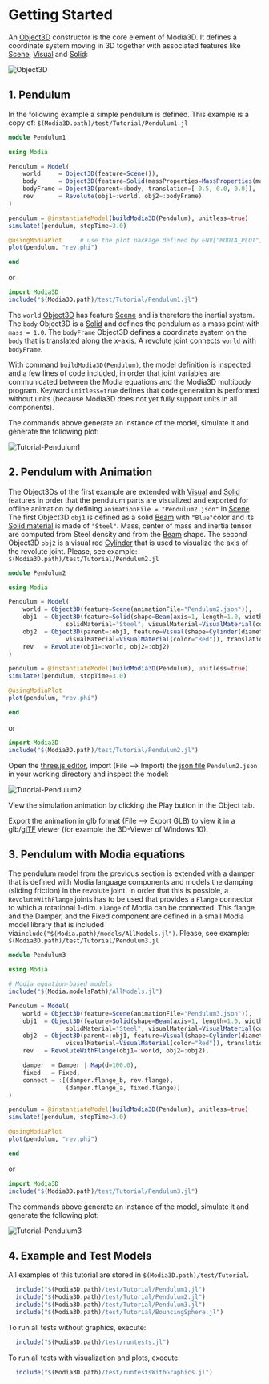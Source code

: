 # Getting Started


An [Object3D](@ref) constructor is the core element of Modia3D. It defines a coordinate system moving in 3D together with associated features like [Scene](@ref), [Visual](@ref) and [Solid](@ref):

![Object3D](../../resources/images/object3d.png)


## 1. Pendulum

In the following example a simple pendulum is defined. This example is a copy of: `$(Modia3D.path)/test/Tutorial/Pendulum1.jl`

```julia
module Pendulum1

using Modia

Pendulum = Model(
    world     = Object3D(feature=Scene()),
    body      = Object3D(feature=Solid(massProperties=MassProperties(mass=1.0))),
    bodyFrame = Object3D(parent=:body, translation=[-0.5, 0.0, 0.0]),
    rev       = Revolute(obj1=:world, obj2=:bodyFrame)
)

pendulum = @instantiateModel(buildModia3D(Pendulum), unitless=true)
simulate!(pendulum, stopTime=3.0)

@usingModiaPlot     # use the plot package defined by ENV["MODIA_PLOT"]
plot(pendulum, "rev.phi")

end
```
or
```julia
import Modia3D
include("$(Modia3D.path)/test/Tutorial/Pendulum1.jl")
```

The `world` [Object3D](@ref) has feature [Scene](@ref) and is therefore the inertial system. The `body` Object3D is a [Solid](@ref) and defines the pendulum as a mass point with `mass = 1.0`. The `bodyFrame` Object3D defines a coordinate system on the `body` that is translated along the x-axis. A revolute joint connects `world` with `bodyFrame`.

With command `buildModia3D(Pendulum)`, the model definition is inspected and a few lines of code included, in order that joint variables are communicated between the Modia equations and the Modia3D multibody program. Keyword `unitless=true` defines that code generation is performed without units (because Modia3D does not yet fully support units in all components).

The commands above generate an instance of the model, simulate it and generate the following plot:

![Tutorial-Pendulum1](../../resources/images/Tutorial/Pendulum1.png)


## 2. Pendulum with Animation

The Object3Ds of the first example are extended with [Visual](@ref) and [Solid](@ref) features in order that the pendulum parts are visualized and exported for offline animation by defining `animationFile = "Pendulum2.json"` in [Scene](@ref). The first Object3D `obj1` is defined as a solid [Beam](@ref) with `"Blue"`color and its [Solid material](@ref) is made of `"Steel"`. Mass, center of mass and inertia tensor are computed from Steel density and from the [Beam](@ref) shape. The second Object3D `obj2` is a visual red [Cylinder](@ref) that is used to visualize the axis of the revolute joint. Please, see example: `$(Modia3D.path)/test/Tutorial/Pendulum2.jl`

```julia
module Pendulum2

using Modia

Pendulum = Model(
    world = Object3D(feature=Scene(animationFile="Pendulum2.json")),
    obj1  = Object3D(feature=Solid(shape=Beam(axis=1, length=1.0, width=0.2, thickness=0.2),
                solidMaterial="Steel", visualMaterial=VisualMaterial(color="Blue"))),
    obj2  = Object3D(parent=:obj1, feature=Visual(shape=Cylinder(diameter=0.1, length=0.21),
                visualMaterial=VisualMaterial(color="Red")), translation=[-0.5, 0.0, 0.0]),
    rev   = Revolute(obj1=:world, obj2=:obj2)
)

pendulum = @instantiateModel(buildModia3D(Pendulum), unitless=true)
simulate!(pendulum, stopTime=3.0)

@usingModiaPlot
plot(pendulum, "rev.phi")

end
```
or
```julia
import Modia3D
include("$(Modia3D.path)/test/Tutorial/Pendulum2.jl")
```

Open the [three.js editor](https://threejs.org/editor/), import (File --> Import) the [json file](https://github.com/mrdoob/three.js/wiki/JSON-Object-Scene-format-4) `Pendulum2.json` in your working directory and inspect the model:

![Tutorial-Pendulum2](../../resources/images/Tutorial/threejs_editor.png)

View the simulation animation by clicking the Play button in the Object tab.

Export the animation in glb format (File --> Export GLB) to view it in a glb/[glTF](https://www.khronos.org/gltf/) viewer (for example the 3D-Viewer of Windows 10).


## 3. Pendulum with Modia equations

The pendulum model from the previous section is extended with a damper that is defined with Modia language components and models the damping (sliding friction) in the revolute joint. In order that this is possible, a `RevoluteWithFlange` joints has to be used that provides a `Flange` connector to which a rotational 1-dim. `Flange` of Modia can be connected. This flange and the Damper, and the Fixed component are defined in a small Modia model library that is included via`include("$(Modia.path)/models/AllModels.jl")`. Please, see example: `$(Modia3D.path)/test/Tutorial/Pendulum3.jl`

```julia
module Pendulum3

using Modia

# Modia equation-based models
include("$(Modia.modelsPath)/AllModels.jl")

Pendulum = Model(
    world = Object3D(feature=Scene(animationFile="Pendulum3.json")),
    obj1  = Object3D(feature=Solid(shape=Beam(axis=1, length=1.0, width=0.2, thickness=0.2),
                solidMaterial="Steel", visualMaterial=VisualMaterial(color="Blue"))),
    obj2  = Object3D(parent=:obj1, feature=Visual(shape=Cylinder(diameter=0.1, length=0.21),
                visualMaterial=VisualMaterial(color="Red")), translation=[-0.5, 0.0, 0.0]),
    rev   = RevoluteWithFlange(obj1=:world, obj2=:obj2),

    damper  = Damper | Map(d=100.0),
    fixed   = Fixed,
    connect = :[(damper.flange_b, rev.flange),
                (damper.flange_a, fixed.flange)]
)

pendulum = @instantiateModel(buildModia3D(Pendulum), unitless=true)
simulate!(pendulum, stopTime=3.0)

@usingModiaPlot
plot(pendulum, "rev.phi")

end
```
or
```julia
import Modia3D
include("$(Modia3D.path)/test/Tutorial/Pendulum3.jl")
```

The commands above generate an instance of the model, simulate it and generate the following plot:

![Tutorial-Pendulum3](../../resources/images/Tutorial/Pendulum3.png)


## 4. Example and Test Models

All examples of this tutorial are stored in `$(Modia3D.path)/test/Tutorial`.

```julia
  include("$(Modia3D.path)/test/Tutorial/Pendulum1.jl")
  include("$(Modia3D.path)/test/Tutorial/Pendulum2.jl")
  include("$(Modia3D.path)/test/Tutorial/Pendulum3.jl")
  include("$(Modia3D.path)/test/Tutorial/BouncingSphere.jl")
```

To run all tests without graphics, execute:

```julia
  include("$(Modia3D.path)/test/runtests.jl")
```

To run all tests with visualization and plots, execute:

```julia
  include("$(Modia3D.path)/test/runtestsWithGraphics.jl")
```
